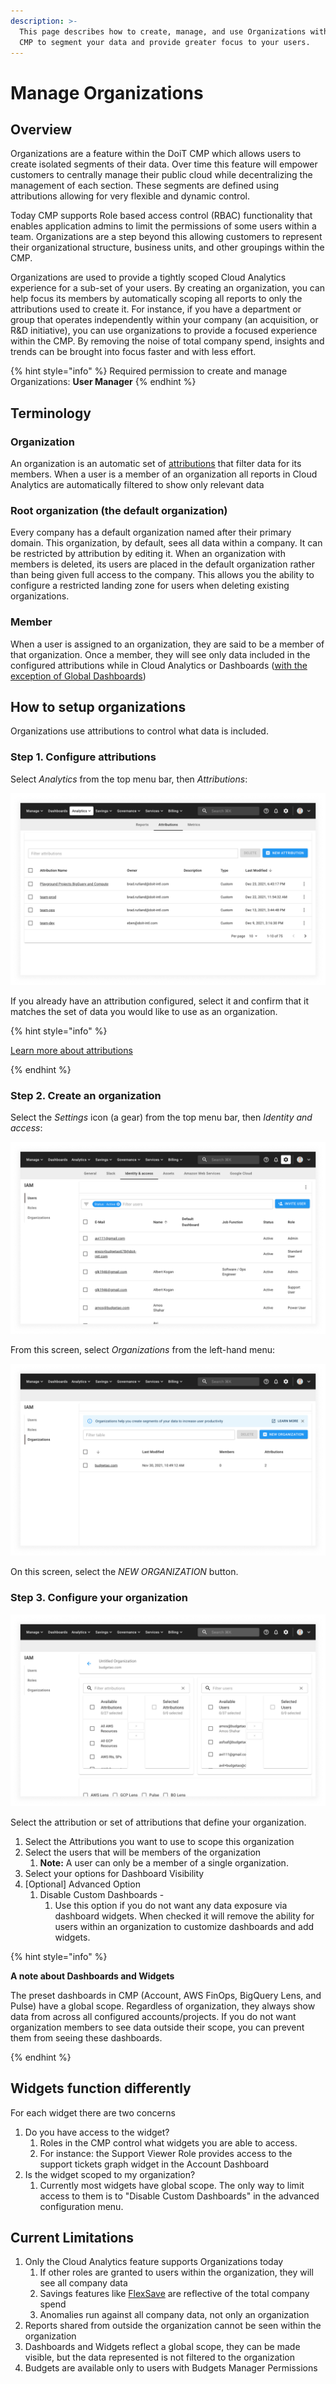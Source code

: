 ```yaml
---
description: >-
  This page describes how to create, manage, and use Organizations within the
  CMP to segment your data and provide greater focus to your users.
---
```


# Manage Organizations

## Overview<a href="overview" id="overview"></a>

Organizations are a feature within the DoiT CMP which allows users to create isolated segments of their data. Over time this feature will empower customers to centrally manage their public cloud while decentralizing the management of each section. These segments are defined using attributions allowing for very flexible and dynamic control.

Today CMP supports Role based access control (RBAC) functionality that enables application admins to limit the permissions of some users within a team. Organizations are a step beyond this allowing customers to represent their organizational structure, business units, and other groupings within the CMP.

Organizations are used to provide a tightly scoped Cloud Analytics experience for a sub-set of your users. By creating an organization, you can help focus its members by automatically scoping all reports to only the attributions used to create it. For instance, if you have a department or group that operates independently within your company (an acquisition, or R\&D initiative), you can use organizations to provide a focused experience within the CMP. By removing the noise of total company spend, insights and trends can be brought into focus faster and with less effort.

{% hint style="info" %}
Required permission to create and manage Organizations: **User Manager**
{% endhint %}

## Terminology <a href="how-to-setup-organizations" id="how-to-setup-organizations"></a>

### Organization

An organization is an automatic set of [attributions](../cloud-analytics/attributing-cloud-spend.md) that filter data for its members. When a user is a member of an organization all reports in Cloud Analytics are automatically filtered to show only relevant data

### Root organization (the default organization)

Every company has a default organization named after their primary domain. This organization, by default, sees all data within a company. It can be restricted by attribution by editing it. When an organization with members is deleted, its users are placed in the default organization rather than being given full access to the company. This allows you the ability to configure a restricted landing zone for users when deleting existing organizations.

### Member

When a user is assigned to an organization, they are said to be a member of that organization. Once a member, they will see only data included in the configured attributions while in Cloud Analytics or Dashboards ([with the exception of Global Dashboards](manage-organizations.md))

## How to setup organizations<a href="how-to-setup-organizations" id="how-to-setup-organizations"></a>

Organizations use attributions to control what data is included.

### Step 1. Configure attributions<a href="step-1-configure-attributions" id="step-1-configure-attributions"></a>

Select _Analytics_ from the top menu bar, then _Attributions_:

![A screenshot showing the Attributions tab](../.gitbook/assets/cmp-attributions-screen.png)

If you already have an attribution configured, select it and confirm that it matches the set of data you would like to use as an organization.

{% hint style="info" %}

[Learn more about attributions](../cloud-analytics/attributing-cloud-spend.md)

{% endhint %}

### Step 2. Create an organization <a href="step-2-create-an-organization" id="step-2-create-an-organization"></a>

Select the _Settings_ icon (a gear) from the top menu bar, then _Identity and access_:

![A screenshot showing the _Identity and access_ screen](../.gitbook/assets/cmp-iam-screen.png)

From this screen, select _Organizations_ from the left-hand menu:

![A screenshot showing the Organizations menu](../.gitbook/assets/cmp-iam-org-screen.png)

On this screen, select the _NEW ORGANIZATION_ button.

### Step 3. Configure your organization <a href="step-3-configure-your-organization" id="step-3-configure-your-organization"></a>

![A screenshot showing the organization configuration screen](../.gitbook/assets/cmp-new-organization-screen.png)

Select the attribution or set of attributions that define your organization.

1. Select the Attributions you want to use to scope this organization
2. Select the users that will be members of the organization
   1. **Note:** A user can only be a member of a single organization.
3. Select your options for Dashboard Visibility
4. \[Optional] Advanced Option
   1. Disable Custom Dashboards -
      1. Use this option if you do not want any data exposure via dashboard widgets. When checked it will remove the ability for users within an organization to customize dashboards and add widgets.

{% hint style="info" %}

**A note about Dashboards and Widgets**

The preset dashboards in CMP (Account, AWS FinOps, BigQuery Lens, and Pulse) have a global scope. Regardless of organization, they always show data from across all configured accounts/projects. If you do not want organization members to see data outside their scope, you can prevent them from seeing these dashboards.

{% endhint %}

## Widgets function differently<a href="widgets-function-differently" id="widgets-function-differently"></a>

For each widget there are two concerns

1. Do you have access to the widget?
   1. Roles in the CMP control what widgets you are able to access.
   2. For instance: the Support Viewer Role provides access to the support tickets graph widget in the Account Dashboard
2. Is the widget scoped to my organization?
   1. Currently most widgets have global scope. The only way to limit access to them is to "Disable Custom Dashboards" in the advanced configuration menu.

## Current Limitations

1. Only the Cloud Analytics feature supports Organizations today
   1. If other roles are granted to users within the organization, they will see all company data
   2. Savings features like [FlexSave](../flexsave-aws/overview.md) are reflective of the total company spend
   3. Anomalies run against all company data, not only an organization
2. Reports shared from outside the organization cannot be seen within the organization
3. Dashboards and Widgets reflect a global scope, they can be made visible, but the data represented is not filtered to the organization
4. Budgets are available only to users with Budgets Manager Permissions
